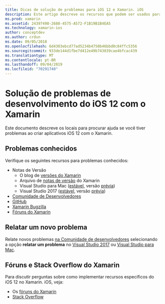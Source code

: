 ```yaml
---
title: Dicas de solução de problemas para iOS 12 e Xamarin. iOS
description: Este artigo descreve os recursos que podem ser usados para solucionar problemas ao desenvolver aplicativos Xamarin. iOS. Ele aborda problemas conhecidos, relatando um novo problema e outros recursos de solução de problemas.
ms.prod: xamarin
ms.assetid: 24397498-2688-4575-A572-F1B19B1B4EA5
ms.technology: xamarin-ios
author: conceptdev
ms.author: crdun
ms.date: 09/05/2018
ms.openlocfilehash: 6d4303ebcd77ad5234b4750b46bbd0c84ffc5356
ms.sourcegitcommit: 933de144d1fbe7d412e49b743839cae4bfcac439
ms.translationtype: MT
ms.contentlocale: pt-BR
ms.lasthandoff: 09/04/2019
ms.locfileid: "70291740"
---
```

# <a name="troubleshooting-ios-12-development-with-xamarin"></a>Solução de problemas de desenvolvimento do iOS 12 com o Xamarin

Este documento descreve os locais para procurar ajuda se você tiver problemas ao criar aplicativos iOS 12 com o Xamarin.

## <a name="known-issues"></a>Problemas conhecidos

Verifique os seguintes recursos para problemas conhecidos:

- Notas de Versão
  - O blog de [versões do Xamarin](http://releases.xamarin.com/)
  - Arquivo de [notas de versão](https://docs.microsoft.com/xamarin/ios/release-notes/) do Xamarin
  - Visual Studio para Mac ([estável](https://docs.microsoft.com/visualstudio/releasenotes/vs2017-mac-relnotes), versão [prévia](https://docs.microsoft.com/visualstudio/releasenotes/vs2017-mac-preview-relnotes))
  - Visual Studio 2017 ([estável](https://docs.microsoft.com/visualstudio/releasenotes/vs2017-relnotes), versão [prévia](https://docs.microsoft.com/visualstudio/releasenotes/vs2017-preview-relnotes))
- [Comunidade de Desenvolvedores](https://developercommunity.visualstudio.com/search.html)
- [GitHub](https://github.com/xamarin/xamarin-macios/issues)
- [Xamarin Bugzilla](https://bugzilla.xamarin.com/query.cgi?product=iOS)
- [Fóruns do Xamarin](https://forums.xamarin.com/categories/ios)

## <a name="report-a-new-issue"></a>Relatar um novo problema

Relate novos problemas [na Comunidade de desenvolvedores](https://developercommunity.visualstudio.com/spaces/8/index.html) selecionando a opção **relatar um problema** no [Visual Studio 2017](https://docs.microsoft.com/visualstudio/ide/how-to-report-a-problem-with-visual-studio-2017) ou [Visual Studio para Mac](https://docs.microsoft.com/visualstudio/mac/report-a-problem).

## <a name="xamarin-forums-and-stack-overflow"></a>Fóruns e Stack Overflow do Xamarin

Para discutir perguntas sobre como implementar recursos específicos do iOS 12 no Xamarin. iOS, veja:

- Os [fóruns do Xamarin](http://forums.xamarin.com/categories/ios)
- [Stack Overflow](https://stackoverflow.com/search?tab=newest&q=xamarin)
